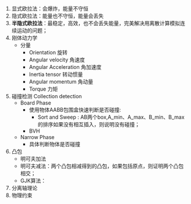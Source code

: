 1. 显式欧拉法：会爆炸，能量不守恒
2. 隐式欧拉法：能量也不守恒，能量会丢失
3. **半隐式欧拉法**：最稳定，高效，也不会丢失能量，完美解决用离散计算模拟连续运动的问题；
4. 刚体动力学
   - 分量
     - Orientation 旋转
     - Angular velocity 角速度
     - Angular Acceleration 角加速度
     - Inertia tensor 转动惯量
     - Angular momentum 角动量
     - Torque 力矩
5. 碰撞检测 Collection detection
   - Board Phase
     - 使用物体AABB包围盒快速判断是否碰撞:
       - Sort and Sweep : AB两个box,A_min、A_max、B_min、B_max的排序如果没有相互插入，则说明没有碰撞；
     - BVH
   - Narrow Phase
     - 具体判断物体是否碰撞
6. 凸包
   - 明可夫加法
   - 明可夫减法：两个凸包相减得到的凸包，如果包括原点，则证明两个凸包相交；
   - GJK算法：
7. 分离轴理论
8. 物理约束